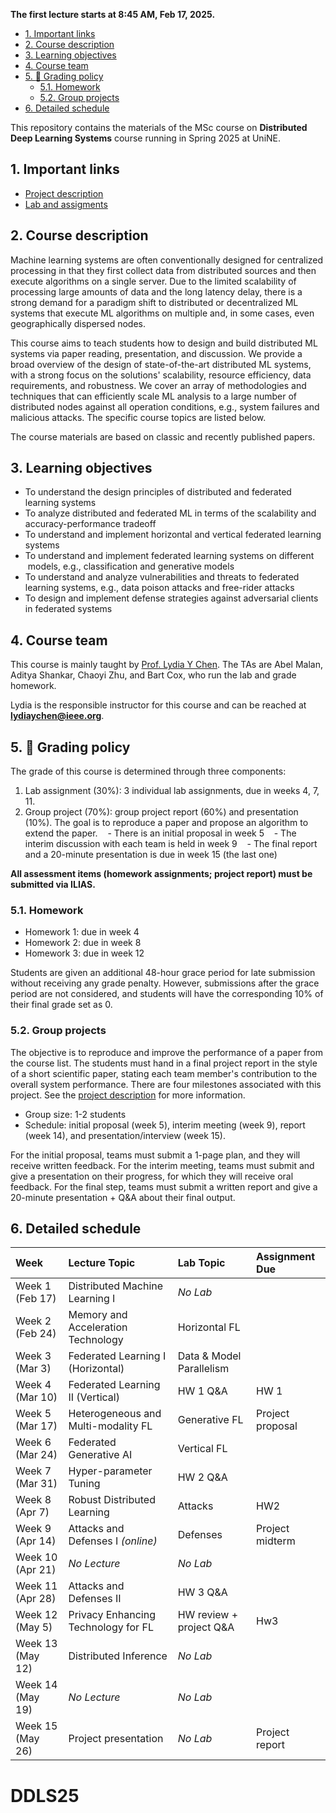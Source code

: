 
**The first lecture starts at 8:45 AM, Feb 17, 2025.**

- [1. Important links](#1-important-links)
- [2. Course description](#2-course-description)
- [3. Learning objectives](#3-learning-objectives)
- [4. Course team](#4-course-team)
- [5. :dart: Grading policy](#5-dart-grading-policy)
  - [5.1. Homework](#51-homework)
  - [5.2. Group projects](#52-group-projects)
- [6. Detailed schedule](#6-detailed-schedule)

This repository contains the materials of the MSc course on **Distributed Deep Learning Systems** course running in Spring 2025 at UniNE.

## 1. Important links

- [Project description](project.md)
- [Lab and assigments](lab/README.md)

## 2. Course description

Machine learning systems are often conventionally designed for centralized processing in that they first collect data from distributed sources and then execute algorithms on a single server. Due to the limited scalability of processing large amounts of data and the long latency delay, there is a strong demand for a paradigm shift to distributed or decentralized ML systems that execute ML algorithms on multiple and, in some cases, even geographically dispersed nodes.

This course aims to teach students how to design and build distributed ML systems via paper reading, presentation, and discussion. We provide a broad overview of the design of state-of-the-art distributed ML systems, with a strong focus on the solutions' scalability, resource efficiency, data requirements, and robustness. We cover an array of methodologies and techniques that can efficiently scale ML analysis to a large number of distributed nodes against all operation conditions, e.g., system failures and malicious attacks. The specific course topics are listed below.

The course materials are based on classic and recently published papers.

## 3. Learning objectives

- To understand the design principles of distributed and federated learning systems
- To analyze distributed and federated ML in terms of the scalability and accuracy-performance tradeoff
- To understand and implement horizontal and vertical federated learning systems
- To understand and implement federated learning systems on different  models, e.g., classification and generative models
- To understand and analyze vulnerabilities and threats to federated learning systems, e.g., data poison attacks and free-rider attacks
- To design and implement defense strategies against adversarial clients in federated systems

## 4. Course team

This course is mainly taught by [Prof. Lydia Y Chen](https://lydiaychen.github.io/).
The TAs are Abel Malan, Aditya Shankar, Chaoyi Zhu, and Bart Cox, who run the lab and grade homework.

Lydia is the responsible instructor for this course and can be reached at **lydiaychen@ieee.org**.

## 5. :dart: Grading policy

The grade of this course is determined through three components:

1. Lab assignment (30%): 3 individual lab assignments, due in weeks 4, 7, 11.
2. Group project (70%): group project report (60%) and presentation (10%). The goal is to reproduce a paper and propose an algorithm to extend the paper.
   - There is an initial proposal in week 5
   - The interim discussion with each team is held in week 9
   - The final report and a 20-minute presentation is due in week 15 (the last one)

**All assessment items (homework assignments; project report) must be submitted via ILIAS.**

### 5.1. Homework

- Homework 1: due in week 4
- Homework 2: due in week 8
- Homework 3: due in week 12

Students are given an additional 48-hour grace period for late submission without receiving any grade penalty. However, submissions after the grace period are not considered, and students will have the corresponding 10% of their final grade set as 0.

### 5.2. Group projects

The objective is to reproduce and improve the performance of a paper from the course list. The students must hand in a final project report in the style of a short scientific paper, stating each team member's contribution to the overall system performance. There are four milestones associated with this project. See the [project description](project.md) for more information.

- Group size: 1-2 students
- Schedule: initial proposal (week 5), interim meeting (week 9), report (week 14), and presentation/interview (week 15).

For the initial proposal, teams must submit a 1-page plan, and they will receive written feedback.
For the interim meeting, teams must submit and give a presentation on their progress, for which they will receive oral feedback.
For the final step, teams must submit a written report and give a 20-minute presentation + Q&A about their final output.

## 6. Detailed schedule

| Week             | Lecture Topic                       | Lab Topic                | Assignment Due   |
|:-----------------|:------------------------------------|:-------------------------|:-----------------|
| Week 1 (Feb 17)  | Distributed Machine Learning I      | *No Lab*                 |                  |
| Week 2 (Feb 24)  | Memory and Acceleration Technology  | Horizontal FL            |                  |
| Week 3 (Mar 3)   | Federated Learning I (Horizontal)   | Data & Model Parallelism |                  |
| Week 4 (Mar 10)  | Federated Learning II (Vertical)    | HW 1 Q&A                 | HW 1             |
| Week 5 (Mar 17)  | Heterogeneous and Multi-modality FL | Generative FL            | Project proposal |
| Week 6 (Mar 24)  | Federated Generative AI             | Vertical FL              |                  |
| Week 7 (Mar 31)  | Hyper-parameter Tuning              | HW 2 Q&A                 |                  |
| Week 8 (Apr 7)   | Robust Distributed Learning         | Attacks                  | HW2              |
| Week 9 (Apr 14)  | Attacks and Defenses I *(online)*   | Defenses                 | Project midterm  |
| Week 10 (Apr 21) | *No Lecture*                        | *No Lab*                 |                  |
| Week 11 (Apr 28) | Attacks and Defenses II             | HW 3 Q&A                 |                  |
| Week 12 (May 5)  | Privacy Enhancing Technology for FL | HW review + project Q&A  | Hw3              |
| Week 13 (May 12) | Distributed Inference               | *No Lab*                 |                  |
| Week 14 (May 19) | *No Lecture*                        | *No Lab*                 |                  |
| Week 15 (May 26) | Project presentation                | *No Lab*                 |Project report    |
# DDLS25
